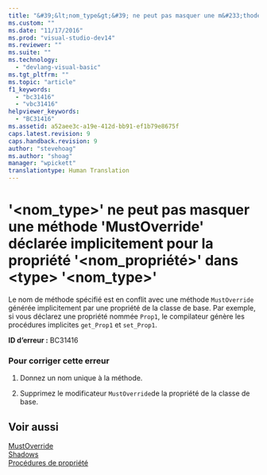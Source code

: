 ```yaml
---
title: "&#39;&lt;nom_type&gt;&#39; ne peut pas masquer une m&#233;thode &#39;MustOverride&#39; d&#233;clar&#233;e implicitement pour la propri&#233;t&#233; &#39;&lt;nom_propri&#233;t&#233;&gt;&#39; dans &lt;type&gt; &#39;&lt;nom_type&gt;&#39; | Microsoft Docs"
ms.custom: ""
ms.date: "11/17/2016"
ms.prod: "visual-studio-dev14"
ms.reviewer: ""
ms.suite: ""
ms.technology: 
  - "devlang-visual-basic"
ms.tgt_pltfrm: ""
ms.topic: "article"
f1_keywords: 
  - "bc31416"
  - "vbc31416"
helpviewer_keywords: 
  - "BC31416"
ms.assetid: a52aee3c-a19e-412d-bb91-ef1b79e8675f
caps.latest.revision: 9
caps.handback.revision: 9
author: "stevehoag"
ms.author: "shoag"
manager: "wpickett"
translationtype: Human Translation
---
```

# &#39;&lt;nom_type&gt;&#39; ne peut pas masquer une m&#233;thode &#39;MustOverride&#39; d&#233;clar&#233;e implicitement pour la propri&#233;t&#233; &#39;&lt;nom_propri&#233;t&#233;&gt;&#39; dans &lt;type&gt; &#39;&lt;nom_type&gt;&#39;
Le nom de méthode spécifié est en conflit avec une méthode `MustOverride` générée implicitement par une propriété de la classe de base. Par exemple, si vous déclarez une propriété nommée `Prop1`, le compilateur génère les procédures implicites `get_Prop1` et `set_Prop1`.  
  
 **ID d’erreur :** BC31416  
  
### Pour corriger cette erreur  
  
1.  Donnez un nom unique à la méthode.  
  
2.  Supprimez le modificateur `MustOverride`de la propriété de la classe de base.  
  
## Voir aussi  
 [MustOverride](../../visual-basic/language-reference/modifiers/mustoverride.md)   
 [Shadows](../../visual-basic/language-reference/modifiers/shadows.md)   
 [Procédures de propriété](../../visual-basic/programming-guide/language-features/procedures/property-procedures.md)